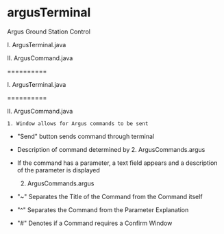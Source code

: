 argusTerminal
=============

Argus Ground Station Control

I. ArgusTerminal.java

II. ArgusCommand.java

==========

I. ArgusTerminal.java

==========

II. ArgusCommand.java

    1. Window allows for Argus commands to be sent
    
  * "Send" button sends command through terminal
  * Description of command determined by 2. ArgusCommands.argus
  * If the command has a parameter, a text field appears and a description of the parameter is displayed

    2. ArgusCommands.argus

  * "~" Separates the Title of the Command from the Command itself
  * "^" Separates the Command from the Parameter Explanation
  * "#" Denotes if a Command requires a Confirm Window
